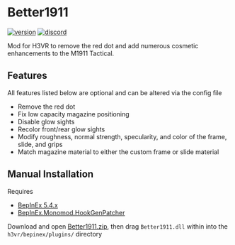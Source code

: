 # Better1911
[![version](https://img.shields.io/github/v/release/Maiq-The-Dude/Better1911?&label=version&style=flat-square)](https://github.com/Maiq-The-Dude/Better1911/releases/latest) [![discord](https://img.shields.io/discord/777351065950879744?label=&logo=discord&logoColor=ffffff&color=7389D8&labelColor=6A7EC2&style=flat-square)](https://discord.gg/g8xeFyt42j)

Mod for H3VR to remove the red dot and add numerous cosmetic enhancements to the M1911 Tactical.

## Features
All features listed below are optional and can be altered via the config file
- Remove the red dot
- Fix low capacity magazine positioning
- Disable glow sights
- Recolor front/rear glow sights
- Modify roughness, normal strength, specularity, and color of the frame, slide, and grips
- Match magazine material to either the custom frame or slide material

## Manual Installation
Requires 
 - [BepInEx 5.4.x](https://github.com/BepInEx/BepInEx/releases)
 - [BepInEx.Monomod.HookGenPatcher](https://github.com/harbingerofme/Bepinex.Monomod.HookGenPatcher/releases)

Download and open [Better1911.zip](https://github.com/Maiq-The-Dude/Better1911/releases/latest), then drag `Better1911.dll` within into the `h3vr/bepinex/plugins/` directory

